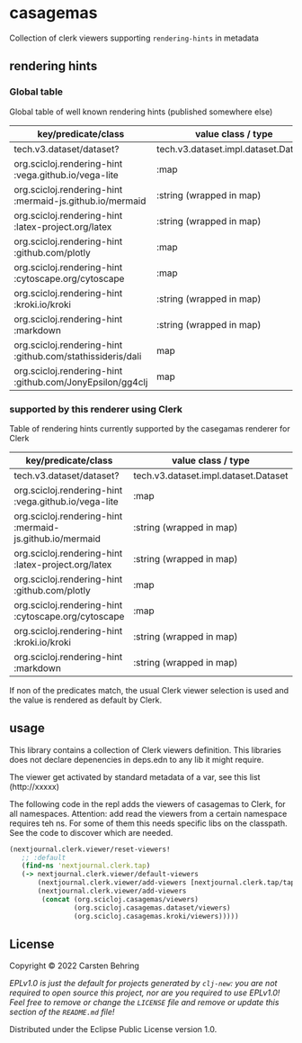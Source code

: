 # casagemas

Collection of clerk viewers supporting `rendering-hints` in metadata

## rendering hints

### Global table
Global table of well known rendering hints (published somewhere else)

| key/predicate/class                  | value class / type                       | definition |
|----------------------------------    |----------------------------------------- | ---------- |
|tech.v3.dataset/dataset?              |  tech.v3.dataset.impl.dataset.Dataset    |            | 
|org.scicloj.rendering-hint :vega.github.io/vega-lite |  :map                                     |
|org.scicloj.rendering-hint :mermaid-js.github.io/mermaid   |  :string (wrapped in map)                                |            |
|org.scicloj.rendering-hint :latex-project.org/latex       |  :string (wrapped in map)                                |            |
|org.scicloj.rendering-hint :github.com/plotly    |  :map                                 |            |
|org.scicloj.rendering-hint :cytoscape.org/cytoscape |  :map                                 |            |
|org.scicloj.rendering-hint :kroki.io/kroki     |  :string (wrapped in map)                                |            |
|org.scicloj.rendering-hint :markdown     |  :string (wrapped in map)                                |            |
|org.scicloj.rendering-hint :github.com/stathissideris/dali | map | | |
|org.scicloj.rendering-hint :github.com/JonyEpsilon/gg4clj | map | | | 


### supported by **this** renderer using Clerk
Table of rendering hints currently supported by the casegamas renderer for Clerk

| key/predicate/class                  | value class / type                       | definition |
|----------------------------------    |----------------------------------------- | ---------- |
|tech.v3.dataset/dataset?              |  tech.v3.dataset.impl.dataset.Dataset    |            | 
|org.scicloj.rendering-hint :vega.github.io/vega-lite |  :map                                     |
|org.scicloj.rendering-hint :mermaid-js.github.io/mermaid   |  :string (wrapped in map)                                |            |
|org.scicloj.rendering-hint :latex-project.org/latex       |  :string (wrapped in map)                                |            |
|org.scicloj.rendering-hint :github.com/plotly    |  :map                                 |            |
|org.scicloj.rendering-hint :cytoscape.org/cytoscape |  :map                                 |            |
|org.scicloj.rendering-hint :kroki.io/kroki     |  :string (wrapped in map)                                |            |
|org.scicloj.rendering-hint :markdown     |  :string (wrapped in map)                                |            |


If non of the predicates match, the usual Clerk viewer selection is used
and the value is rendered as default by Clerk.


## usage

This library contains a collection of Clerk viewers definition.
This libraries does not declare depenencies in deps.edn to any lib it might require.


The viewer get activated by standard metadata of a var, see this list (http://xxxxx)



The following code in the repl adds the viewers of casagemas to Clerk, for all namespaces.
Attention: add read the viewers from a certain namespace requires teh ns. For some of them this needs
specific libs on the classpath. See the code to discover which are needed.

```clojure
(nextjournal.clerk.viewer/reset-viewers!
   ;; :default
   (find-ns 'nextjournal.clerk.tap)
   (-> nextjournal.clerk.viewer/default-viewers
       (nextjournal.clerk.viewer/add-viewers [nextjournal.clerk.tap/tap-viewer])
       (nextjournal.clerk.viewer/add-viewers
        (concat (org.scicloj.casagemas/viewers)
                (org.scicloj.casagemas.dataset/viewers)
                (org.scicloj.casagemas.kroki/viewers)))))
```



## License

Copyright © 2022 Carsten Behring

_EPLv1.0 is just the default for projects generated by `clj-new`: you are not_
_required to open source this project, nor are you required to use EPLv1.0!_
_Feel free to remove or change the `LICENSE` file and remove or update this_
_section of the `README.md` file!_

Distributed under the Eclipse Public License version 1.0.
